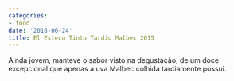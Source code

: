 ```yaml
---
categories:
- food
date: '2018-06-24'
title: El Esteco Tinto Tardio Malbec 2015
---
```


Ainda jovem, manteve o sabor visto na degustação, de um doce excepcional que apenas a uva Malbec colhida tardiamente possui.